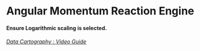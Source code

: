 # Angular Momentum Reaction Engine
#### Ensure Logarithmic scaling is selected.
###### [Data Cartography : Video Guide](https://shared-assets.adobe.com/link/fe989b9b-9311-4e40-7de0-ba62c7a8c549) 
